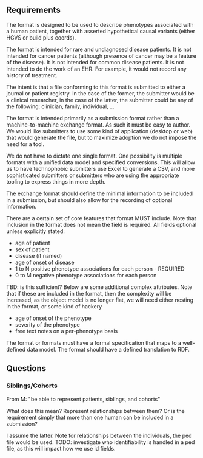 ## Requirements

The format is designed to be used to describe phenotypes associated
with a human patient, together with asserted hypothetical causal
variants (either HGVS or build plus coords).

The format is intended for rare and undiagnosed disease patients. It
is not intended for cancer patients (although presence of cancer may
be a feature of the disease). It is not intended for common disease
patients. It is not intended to do the work of an EHR. For example, it
would not record any history of treatment.

The intent is that a file conforming to this format is submitted to
either a journal or patient registry. In the case of the former, the
submitter would be a clinical researcher, in the case of the latter,
the submitter could be any of the following: clinician, family,
individual, ...

The format is intended primarily as a submission format rather than a
machine-to-machine exchange format. As such it must be easy to
author. We would like submitters to use some kind of application
(desktop or web) that would generate the file, but to maximize
adoption we do not impose the need for a tool.

We do not have to dictate one single format. One possibility is
multiple formats with a unified data model and specified
conversions. This will allow us to have technophobic submitters use
Excel to generate a CSV, and more sophisticated submitters or
submitters who are using the appropriate tooling to express things in
more depth.

The exchange format should define the minimal information to be
included in a submission, but should also allow for the recording of
optional information.

There are a certain set of core features that format MUST include. Note that
inclusion in the format does not mean the field is required. All
fields optional unless explicitly stated:

 * age of patient
 * sex of patient
 * disease (if named)
 * age of onset of disease
 * 1 to N positive phenotype associations for each person - REQUIRED
 * 0 to M negative phenotype associations for each person

TBD: is this sufficient? Below are some additional complex attributes.
Note that if these are included in the format, then the complexity
will be increased, as the object model is no longer flat, we will need
either nesting in the format, or some kind of hackery

 * age of onset of the phenotype
 * severity of the phenotype
 * free text notes on a per-phenotype basis

The format or formats must have a formal specification that maps to a
well-defined data model. The format should have a defined translation
to RDF.

## Questions

### Siblings/Cohorts

From M: "be able to represent patients, siblings, and cohorts"

What does this mean? Represent relationships between them? Or is the
requirement simply that more than one human can be included in a
submission?

I assume the latter. Note for relationships between the individuals,
the ped file would be used. TODO: investigate who identifiability is
handled in a ped file, as this will impact how we use id fields.

